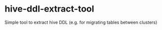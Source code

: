 # hive-ddl-extract-tool
Simple tool to extract hive DDL (e.g. for migrating tables between clusters)
